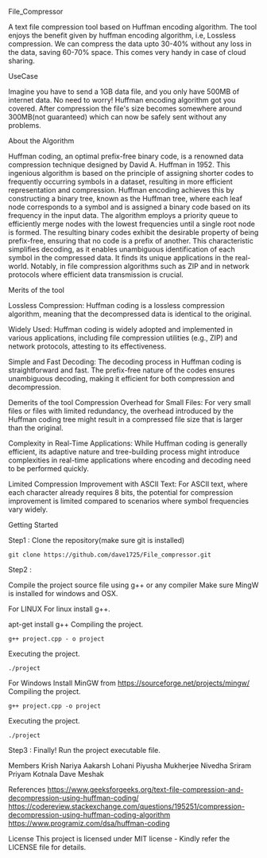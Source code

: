 File_Compressor

A text file compression tool based on Huffman encoding algorithm. The tool enjoys the benefit given by huffman encoding algorithm, i.e, Lossless compression. We can compress the data upto 30-40% without any loss in the data, saving 60-70% space. This comes very handy in case of cloud sharing.

UseCase

Imagine you have to send a 1GB data file, and you only have 500MB of internet data. No need to worry! Huffman encoding algorithm got you covered. After compression the file's size becomes somewhere around 300MB(not guaranteed) which can now be safely sent without any problems.

About the Algorithm

Huffman coding, an optimal prefix-free binary code, is a renowned data compression technique designed by David A. Huffman in 1952. This ingenious algorithm is based on the principle of assigning shorter codes to frequently occurring symbols in a dataset, resulting in more efficient representation and compression. Huffman encoding achieves this by constructing a binary tree, known as the Huffman tree, where each leaf node corresponds to a symbol and is assigned a binary code based on its frequency in the input data. The algorithm employs a priority queue to efficiently merge nodes with the lowest frequencies until a single root node is formed. The resulting binary codes exhibit the desirable property of being prefix-free, ensuring that no code is a prefix of another. This characteristic simplifies decoding, as it enables unambiguous identification of each symbol in the compressed data. It finds its unique applications in the real-world. Notably, in file compression algorithms such as ZIP and in network protocols where efficient data transmission is crucial.

Merits of the tool

Lossless Compression:
Huffman coding is a lossless compression algorithm, meaning that the decompressed data is identical to the original.

Widely Used:
Huffman coding is widely adopted and implemented in various applications, including file compression utilities (e.g., ZIP) and network protocols, attesting to its effectiveness.

Simple and Fast Decoding:
The decoding process in Huffman coding is straightforward and fast. The prefix-free nature of the codes ensures unambiguous decoding, making it efficient for both compression and decompression.

Demerits of the tool
Compression Overhead for Small Files:
For very small files or files with limited redundancy, the overhead introduced by the Huffman coding tree might result in a compressed file size that is larger than the original.

Complexity in Real-Time Applications:
While Huffman coding is generally efficient, its adaptive nature and tree-building process might introduce complexities in real-time applications where encoding and decoding need to be performed quickly.

Limited Compression Improvement with ASCII Text:
For ASCII text, where each character already requires 8 bits, the potential for compression improvement is limited compared to scenarios where symbol frequencies vary widely.

Getting Started

Step1 :
Clone the repository(make sure git is installed)

    git clone https://github.com/dave1725/File_compressor.git
    
Step2 :

Compile the project source file using g++ or any compiler Make sure MingW is installed for windows and OSX.

For LINUX For linux install g++.

  apt-get install g++
Compiling the project.

    g++ project.cpp - o project
Executing the project.

    ./project
For Windows Install MinGW from https://sourceforge.net/projects/mingw/
Compiling the project.

    g++ project.cpp -o project
Executing the project.

    ./project
Step3 :
Finally! Run the project executable file.

Members
Krish Nariya
Aakarsh Lohani
Piyusha Mukherjee
Nivedha Sriram
Priyam Kotnala
Dave Meshak

References
https://www.geeksforgeeks.org/text-file-compression-and-decompression-using-huffman-coding/
https://codereview.stackexchange.com/questions/195251/compression-decompression-using-huffman-coding-algorithm
https://www.programiz.com/dsa/huffman-coding

License
This project is licensed under MIT license - Kindly refer the LICENSE file for details.
